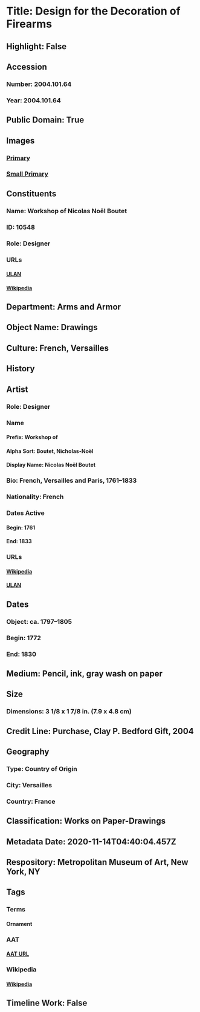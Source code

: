 # Title: Design for the Decoration of Firearms
## Highlight: False
## Accession
### Number: 2004.101.64
### Year: 2004.101.64
## Public Domain: True
## Images
### [Primary](https://images.metmuseum.org/CRDImages/aa/original/LC-2004_101_64-001.jpg)
### [Small Primary](https://images.metmuseum.org/CRDImages/aa/web-large/LC-2004_101_64-001.jpg)
## Constituents
### Name: Workshop of Nicolas Noël Boutet
### ID: 10548
### Role: Designer
### URLs
#### [ULAN](http://vocab.getty.edu/page/ulan/500063092)
#### [Wikipedia](https://www.wikidata.org/wiki/Q3339989)
## Department: Arms and Armor
## Object Name: Drawings
## Culture: French, Versailles
## History
## Artist
### Role: Designer
### Name
#### Prefix: Workshop of
#### Alpha Sort: Boutet, Nicholas-Noël
#### Display Name: Nicolas Noël Boutet
### Bio: French, Versailles and Paris, 1761–1833
### Nationality: French
### Dates Active
#### Begin: 1761
#### End: 1833
### URLs
#### [Wikipedia](https://www.wikidata.org/wiki/Q3339989)
#### [ULAN](http://vocab.getty.edu/page/ulan/500063092)
## Dates
### Object: ca. 1797–1805
### Begin: 1772
### End: 1830
## Medium: Pencil, ink, gray wash on paper
## Size
### Dimensions: 3 1/8 x 1 7/8 in. (7.9 x 4.8 cm)
## Credit Line: Purchase, Clay P. Bedford Gift, 2004
## Geography
### Type: Country of Origin
### City: Versailles
### Country: France
## Classification: Works on Paper-Drawings
## Metadata Date: 2020-11-14T04:40:04.457Z
## Respository: Metropolitan Museum of Art, New York, NY
## Tags
### Terms
#### Ornament
### AAT
#### [AAT URL](http://vocab.getty.edu/page/aat/300164595)
### Wikipedia
#### [Wikipedia]()
## Timeline Work: False